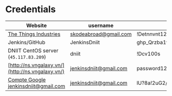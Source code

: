 # Credentials

| Website                                                         | username               | password                                 |
|-----------------------------------------------------------------|------------------------|------------------------------------------|
| [The Things Industries](https://www.thethingsindustries.com/)   | skodeabroad@gmail.com  | !Detnnvnt12                              |
| Jenkins/GitHub                                                  | JenkinsDniit           | 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 |
| DNIIT CentOS server (`45.117.83.209`)                           | dniit                  | !Dcv100s                                 |
| [http://ns.vngalaxy.vn/](http://ns.vngalaxy.vn/)                | jenkinsdniit@gmail.com | password123                              |
| [Compte Google](https://www.google.com/) jenkinsdniit@gmail.com | jenkinsdniit@gmail.com | lU?8a!2uG2/j$rGk                         |
